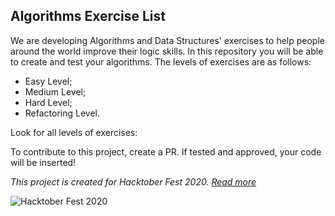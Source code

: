 ## Algorithms Exercise List

We are developing Algorithms and Data Structures' exercises to help people around the world improve their logic skills. In this repository you will be able to create and test your algorithms. The levels of exercises are as follows:

 - Easy Level;
 - Medium Level;
 - Hard Level;
 - Refactoring Level.

Look for all levels of exercises:

To contribute to this project, create a PR. If tested and approved, your code will be inserted!

*This project is created for Hacktober Fest 2020. [Read more](https://hacktoberfest.digitalocean.com/)*

![Hacktober Fest 2020](https://miro.medium.com/max/3200/1*O3MG49UiyzNvQrY9qpmFpA.png)